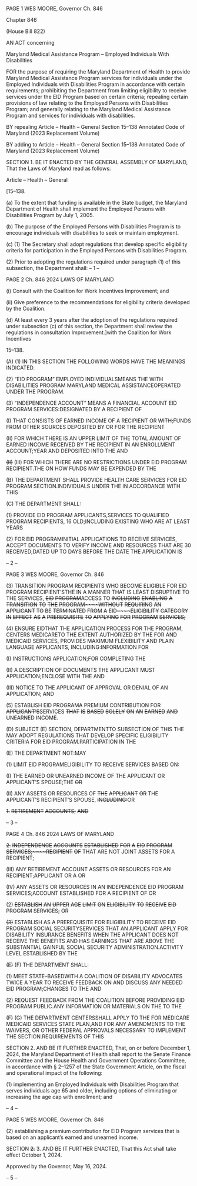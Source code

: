PAGE 1
WES MOORE, Governor Ch. 846

Chapter 846

(House Bill 822)

AN ACT concerning

Maryland Medical Assistance Program – Employed Individuals With Disabilities

FOR the purpose of requiring the Maryland Department of Health to provide Maryland
Medical Assistance Program services for individuals under the Employed
Individuals with Disabilities Program in accordance with certain requirements;
prohibiting the Department from limiting eligibility to receive services under the
EID Program based on certain criteria; repealing certain provisions of law relating
to the Employed Persons with Disabilities Program; and generally relating to the
Maryland Medical Assistance Program and services for individuals with disabilities.

BY repealing
Article – Health – General
Section 15–138
Annotated Code of Maryland
(2023 Replacement Volume)

BY adding to
Article – Health – General
Section 15–138
Annotated Code of Maryland
(2023 Replacement Volume)

SECTION 1. BE IT ENACTED BY THE GENERAL ASSEMBLY OF MARYLAND,
That the Laws of Maryland read as follows:

Article – Health – General

[15–138.

(a) To the extent that funding is available in the State budget, the Maryland
Department of Health shall implement the Employed Persons with Disabilities Program
by July 1, 2005.

(b) The purpose of the Employed Persons with Disabilities Program is to
encourage individuals with disabilities to seek or maintain employment.

(c) (1) The Secretary shall adopt regulations that develop specific eligibility
criteria for participation in the Employed Persons with Disabilities Program.

(2) Prior to adopting the regulations required under paragraph (1) of this
subsection, the Department shall:
– 1 –

PAGE 2
Ch. 846 2024 LAWS OF MARYLAND

(i) Consult with the Coalition for Work Incentives Improvement;
and

(ii) Give preference to the recommendations for eligibility criteria
developed by the Coalition.

(d) At least every 3 years after the adoption of the regulations required under
subsection (c) of this section, the Department shall review the regulations in consultation
Improvement.]with the Coalition for Work Incentives

15–138.

(A) (1) IN THIS SECTION THE FOLLOWING WORDS HAVE THE MEANINGS
INDICATED.

(2) “EID PROGRAM” EMPLOYED INDIVIDUALSMEANS THE WITH
DISABILITIES PROGRAM MARYLAND MEDICAL ASSISTANCEOPERATED UNDER THE
PROGRAM.

(3) “INDEPENDENCE ACCOUNT” MEANS A FINANCIAL ACCOUNT
EID PROGRAM SERVICES:DESIGNATED BY A RECIPIENT OF

(I) THAT CONSISTS OF EARNED INCOME OF A RECIPIENT OR
~~WITH;~~FUNDS FROM OTHER SOURCES DEPOSITED BY OR FOR THE RECIPIENT

(II) FOR WHICH THERE IS AN UPPER LIMIT OF THE TOTAL
AMOUNT OF EARNED INCOME RECEIVED BY THE RECIPIENT IN AN ENROLLMENT
ACCOUNT;YEAR AND DEPOSITED INTO THE AND

~~(II)~~ (III) FOR WHICH THERE ARE NO RESTRICTIONS UNDER
EID PROGRAM RECIPIENT.THE ON HOW FUNDS MAY BE EXPENDED BY THE

(B) THE DEPARTMENT SHALL PROVIDE HEALTH CARE SERVICES FOR
EID PROGRAM SECTION.INDIVIDUALS UNDER THE IN ACCORDANCE WITH THIS

(C) THE DEPARTMENT SHALL:

(1) PROVIDE EID PROGRAM APPLICANTS,SERVICES TO QUALIFIED
PROGRAM RECIPIENTS, 16 OLD;INCLUDING EXISTING WHO ARE AT LEAST YEARS

(2) FOR EID PROGRAMINITIAL APPLICATIONS TO RECEIVE
SERVICES, ACCEPT DOCUMENTS TO VERIFY INCOME AND RESOURCES THAT ARE
30 RECEIVED;DATED UP TO DAYS BEFORE THE DATE THE APPLICATION IS

– 2 –

PAGE 3
WES MOORE, Governor Ch. 846

(3) TRANSITION PROGRAM RECIPIENTS WHO BECOME ELIGIBLE FOR
EID PROGRAM RECIPIENT’STHE IN A MANNER THAT IS LEAST DISRUPTIVE TO THE
SERVICES, ~~EID~~ ~~PROGRAM~~ACCESS TO ~~INCLUDING~~ ~~ENABLING~~ ~~A~~ ~~TRANSITION~~ ~~TO~~ ~~THE~~
~~PROGRAM~~~~WITHOUT~~ ~~REQUIRING~~ ~~AN~~ ~~APPLICANT~~ ~~TO~~ ~~BE~~ ~~TERMINATED~~ ~~FROM~~ ~~A~~
~~EID~~~~ELIGIBILITY~~ ~~CATEGORY~~ ~~IN~~ ~~EFFECT~~ ~~AS~~ ~~A~~ ~~PREREQUISITE~~ ~~TO~~ ~~APPLYING~~ ~~FOR~~
~~PROGRAM~~ ~~SERVICES;~~

(4) ENSURE EIDTHAT THE APPLICATION PROCESS FOR THE
PROGRAM, CENTERS MEDICARETO THE EXTENT AUTHORIZED BY THE FOR AND
MEDICAID SERVICES, PROVIDES MAXIMUM FLEXIBILITY AND PLAIN LANGUAGE
APPLICANTS, INCLUDING:INFORMATION FOR

(I) INSTRUCTIONS APPLICATION;FOR COMPLETING THE

(II) A DESCRIPTION OF DOCUMENTS THE APPLICANT MUST
APPLICATION;ENCLOSE WITH THE AND

(III) NOTICE TO THE APPLICANT OF APPROVAL OR DENIAL OF AN
APPLICATION; AND

(5) ESTABLISH EID PROGRAMA PREMIUM CONTRIBUTION FOR
~~APPLICANT’S~~SERVICES ~~THAT~~ ~~IS~~ ~~BASED~~ ~~SOLELY~~ ~~ON~~ ~~AN~~ ~~EARNED~~ ~~AND~~ ~~UNEARNED~~
~~INCOME.~~

(D) SUBJECT (E) SECTION, DEPARTMENTTO SUBSECTION OF THIS THE MAY
ADOPT REGULATIONS THAT DEVELOP SPECIFIC ELIGIBILITY CRITERIA FOR
EID PROGRAM.PARTICIPATION IN THE

(E) THE DEPARTMENT NOT:MAY

(1) LIMIT EID PROGRAMELIGIBILITY TO RECEIVE SERVICES BASED
ON:

(I) THE EARNED OR UNEARNED INCOME OF THE APPLICANT OR
APPLICANT’S SPOUSE;THE ~~OR~~

(II) ANY ASSETS OR RESOURCES OF ~~THE~~ ~~APPLICANT~~ ~~OR~~ THE
APPLICANT’S RECIPIENT’S SPOUSE, ~~INCLUDING:~~OR

~~1.~~ ~~RETIREMENT~~ ~~ACCOUNTS;~~ ~~AND~~

– 3 –

PAGE 4
Ch. 846 2024 LAWS OF MARYLAND

~~2.~~ ~~INDEPENDENCE~~ ~~ACCOUNTS~~ ~~ESTABLISHED~~ ~~FOR~~ ~~A~~
~~EID~~ ~~PROGRAM~~ ~~SERVICES;~~~~RECIPIENT~~ ~~OF~~ THAT ARE NOT JOINT ASSETS FOR A
RECIPIENT;

(III) ANY RETIREMENT ACCOUNT ASSETS OR RESOURCES FOR AN
RECIPIENT;APPLICANT OR A OR

(IV) ANY ASSETS OR RESOURCES IN AN INDEPENDENCE
EID PROGRAM SERVICES;ACCOUNT ESTABLISHED FOR A RECIPIENT OF OR

(2) ~~ESTABLISH~~ ~~AN~~ ~~UPPER~~ ~~AGE~~ ~~LIMIT~~ ~~ON~~ ~~ELIGIBILITY~~ ~~TO~~ ~~RECEIVE~~
~~EID~~ ~~PROGRAM~~ ~~SERVICES;~~ ~~OR~~

~~(3)~~ ESTABLISH AS A PREREQUISITE FOR ELIGIBILITY TO RECEIVE
EID PROGRAM SOCIAL SECURITYSERVICES THAT AN APPLICANT APPLY FOR
DISABILITY INSURANCE BENEFITS WHEN THE APPLICANT DOES NOT RECEIVE THE
BENEFITS AND HAS EARNINGS THAT ARE ABOVE THE SUBSTANTIAL GAINFUL
SOCIAL SECURITY ADMINISTRATION.ACTIVITY LEVEL ESTABLISHED BY THE

~~(E)~~ (F) THE DEPARTMENT SHALL:

(1) MEET STATE–BASEDWITH A COALITION OF DISABILITY
ADVOCATES TWICE A YEAR TO RECEIVE FEEDBACK ON AND DISCUSS ANY NEEDED
EID PROGRAM;CHANGES TO THE AND

(2) REQUEST FEEDBACK FROM THE COALITION BEFORE PROVIDING
EID PROGRAM PUBLIC.ANY INFORMATION OR MATERIALS ON THE TO THE

~~(F)~~ (G) THE DEPARTMENT CENTERSSHALL APPLY TO THE FOR
MEDICARE MEDICAID SERVICES STATE PLAN,AND FOR ANY AMENDMENTS TO THE
WAIVERS, OR OTHER FEDERAL APPROVALS NECESSARY TO IMPLEMENT THE
SECTION.REQUIREMENTS OF THIS

SECTION 2. AND BE IT FURTHER ENACTED, That, on or before December 1,
2024, the Maryland Department of Health shall report to the Senate Finance Committee
and the House Health and Government Operations Committee, in accordance with §
2–1257 of the State Government Article, on the fiscal and operational impact of the
following:

(1) implementing an Employed Individuals with Disabilities Program that
serves individuals age 65 and older, including options of eliminating or increasing the age
cap with enrollment; and

– 4 –

PAGE 5
WES MOORE, Governor Ch. 846

(2) establishing a premium contribution for EID Program services that is
based on an applicant’s earned and unearned income.

SECTION ~~2.~~ 3. AND BE IT FURTHER ENACTED, That this Act shall take effect
October 1, 2024.

Approved by the Governor, May 16, 2024.

– 5 –